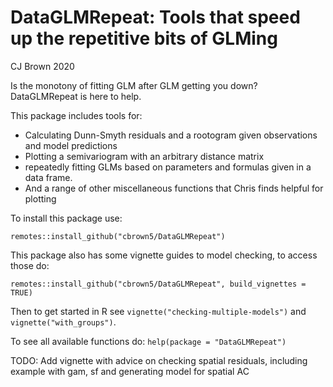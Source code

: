 # DataGLMRepeat: Tools that speed up the repetitive bits of GLMing

 CJ Brown  2020
 
 
Is the monotony of fitting GLM after GLM getting you down? DataGLMRepeat is here to help. 

This package includes tools for: 
- Calculating Dunn-Smyth residuals and a rootogram given observations and model predictions  
- Plotting a semivariogram with an arbitrary distance matrix  
- repeatedly fitting GLMs based on parameters and formulas given in a data frame. 
- And a range of other miscellaneous functions that Chris finds helpful for plotting 

To install this package use:

`remotes::install_github("cbrown5/DataGLMRepeat")`

This package also has some vignette guides to model checking, to access those do: 

`remotes::install_github("cbrown5/DataGLMRepeat", build_vignettes = TRUE)`

Then to get started in R see `vignette("checking-multiple-models")` and `vignette("with_groups")`. 

To see all available functions do: `help(package = "DataGLMRepeat")`

 
TODO:
Add vignette with advice on checking spatial residuals, 
including example with gam, sf and generating model for spatial AC
